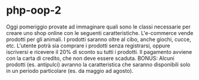 # php-oop-2

Oggi pomeriggio provate ad immaginare quali sono le classi necessarie per creare uno shop online con le seguenti caratteristiche.
L'e-commerce vende prodotti per gli animali.
I prodotti saranno oltre al cibo, anche giochi, cucce, etc.
L'utente potrà sia comprare i prodotti senza registrarsi, oppure iscriversi e ricevere il 20% di sconto su tutti i prodotti.
Il pagamento avviene con la carta di credito, che non deve essere scaduta.
BONUS:
Alcuni prodotti (es. antipulci) avranno la caratteristica che saranno disponibili solo in un periodo particolare (es. da maggio ad agosto).
